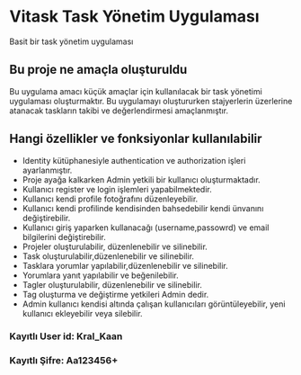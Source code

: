 # Vitask Task Yönetim Uygulaması
Basit bir task yönetim uygulaması

## Bu proje ne amaçla oluşturuldu

Bu uygulama amacı küçük amaçlar için kullanılacak bir task yönetimi uygulaması oluşturmaktır. Bu uygulamayı oluştururken stajyerlerin üzerlerine atanacak taskların takibi ve değerlendirmesi amaçlanmıştır.

## Hangi özellikler ve fonksiyonlar kullanılabilir
- Identity kütüphanesiyle authentication ve authorization işleri ayarlanmıştır.
- Proje ayağa kalkarken Admin yetkili bir kullanıcı oluşturmaktadır.
- Kullanıcı register ve login işlemleri yapabilmektedir.
- Kullanıcı kendi profile fotoğrafını düzenleyebilir.
- Kullanıcı kendi profilinde kendisinden bahsedebilir kendi ünvanını değiştirebilir.
- Kullanıcı giriş yaparken kullanacağı (username,passowrd) ve email bilgilerini değiştirebilir.
- Projeler oluşturulabilir, düzenlenebilir ve silinebilir.
- Task oluşturulabilir,düzenlenebilir ve silinebilir.
- Tasklara yorumlar yapılabilir,düzenlenebilir ve silinebilir.
- Yorumlara yanıt yapılabilir ve beğenilebilir.
- Tagler oluşturulabilir, düzenlenebilir ve silinebilir.
- Tag oluşturma ve değiştirme yetkileri Admin dedir.
- Admin kullanıcı kendisi altında çalışan kullanıcıları görüntüleyebilir, yeni kullanıcı ekleyebilir veya silebilir.

### Kayıtlı User id: Kral_Kaan
### Kayıtlı Şifre: Aa123456+
